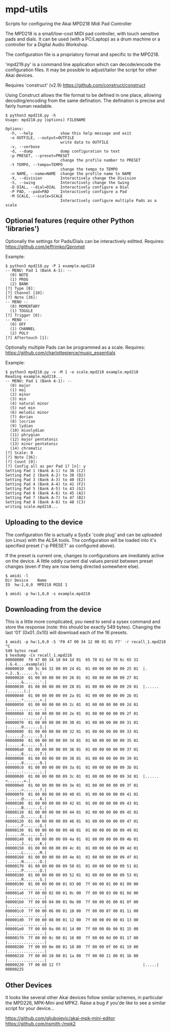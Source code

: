# mpd-utils

Scripts for configuring the Akai MPD218 Midi Pad Controller

The MPD218 is a small/low-cost MIDI pad controller, with touch sensitive
pads and dials. It can be used (with a PC/Laptop) as a drum machine or
a controller for a Digital Audio Workshop.

The configuration file is a propriatory format and specific to the MPD218.

'mpd219.py' is a command line application which can decode/encode the
configuration files. It may be possible to adjust/tailor the script
for other Akai devices.

Requires 'construct' (v2.9)
https://github.com/construct/construct

Using Construct allows the file format to be defined in one place, allowing
decoding/encoding from the same defination. The defination is precise and
fairly human readable.

```
$ python3 mpd218.py -h
Usage: mpd218.py [options] FILENAME

Options:
  -h, --help            show this help message and exit
  -o OUTFILE, --output=OUTFILE
                        write data to OUTFILE
  -v, --verbose         
  -d, --dump            dump configuration to text
  -p PRESET, --preset=PRESET
                        change the profile number to PRESET
  -t TEMPO, --tempo=TEMPO
                        change the tempo to TEMPO
  -n NAME, --name=NAME  change the profile name to NAME
  -X, --division        Interactively change the Division
  -S, --swing           Interactively change the Swing
  -D DIAL, --dial=DIAL  Interactively configure a Dial
  -P PAD, --pad=PAD     Interactively configure a Pad
  -M SCALE, --scale=SCALE
                        Interactively configure multiple Pads as a scale
```

## Optional features (require other Python 'libraries')

Optionally the settings for Pads/Dials can be interactively editted.
Requires:
https://github.com/jeffrimko/Qprompt

Example:
```
$ python3 mpd218.py -P 1 example.mpd218 
-- MENU: Pad 1 (Bank A-1): --
  (0) NOTE
  (1) PROG
  (2) BANK
[?] Type [0]: 
[?] Channel [10]: 
[?] Note [36]: 
-- MENU --
  (0) MOMENTARY
  (1) TOGGLE
[?] Trigger [0]: 
-- MENU --
  (0) OFF
  (1) CHANNEL
  (2) POLY
[?] Aftertouch [1]: 
```

Optionally multiple Pads can be programmed as a scale.
Requires:
https://github.com/charlottepierce/music_essentials

Example:
```
$ python3 mpd218.py -v -M 1 -o scale.mpd218 example.mpd218
Reading example.mpd218...
-- MENU: Pad 1 (Bank A-1): --
  (0) major
  (1) maj
  (2) minor
  (3) min
  (4) natural minor
  (5) nat min
  (6) melodic minor
  (7) dorian
  (8) locrian
  (9) lydian
  (10) mixolydian
  (11) phrygian
  (12) major pentatonic
  (13) minor pentatonic
  (14) chromatic
[?] Scale: 0
[?] Note [36]: 
[?] Count [0]: 
[?] Config all as per Pad 1? [n]: y
Setting Pad 1 (Bank A-1) to 36 (C2)
Setting Pad 2 (Bank A-2) to 38 (D2)
Setting Pad 3 (Bank A-3) to 40 (E2)
Setting Pad 4 (Bank A-4) to 41 (F2)
Setting Pad 5 (Bank A-5) to 43 (G2)
Setting Pad 6 (Bank A-6) to 45 (A2)
Setting Pad 7 (Bank A-7) to 47 (B2)
Setting Pad 8 (Bank A-8) to 48 (C3)
writing scale.mpd218...
```

## Uploading to the device

The configuration file is actually a SysEx 'code plug' and can be
uploaded (on Linux) with the ALSA tools. The configuration will
be loaded into it's specified preset ('-p PRESET' as configured above).

If the preset is current one, changes to configurations are imediately
active on the device. A little oddly current dial values persist between
preset changes (even if they are now being directed somewhere else).
```
$ amidi -l
Dir Device    Name
IO  hw:1,0,0  MPD218 MIDI 1

$ amidi -p hw:1,0,0 -s example.mpd218
```

## Downloading from the device

This is a little more complicated, you need to send a sysex command
and store the response (note: this should be exactly 549 bytes). Changing
the last '01' (0x01..0x10) will download each of the 16 presets.

```
$ amidi -p hw:1,0,0 -S 'F0 47 00 34 12 00 01 01 F7' -r recall_1.mpd218
^C
549 bytes read
$ hexdump -Cv recall_1.mpd218
00000000  f0 47 00 34 10 04 1d 01  65 78 61 6d 70 6c 65 31  |.G.4....example1|
00000010  00 3c 04 32 00 09 24 01  01 00 00 00 00 09 25 01  |.<.2..$.......%.|
00000020  01 00 00 00 00 09 26 01  01 00 00 00 00 09 27 01  |......&.......'.|
00000030  01 00 00 00 00 09 28 01  01 00 00 00 00 09 29 01  |......(.......).|
00000040  01 00 00 00 00 09 2a 01  01 00 00 00 00 09 2b 01  |......*.......+.|
00000050  01 00 00 00 00 09 2c 01  01 00 00 00 00 09 2d 01  |......,.......-.|
00000060  01 00 00 00 00 09 2e 01  01 00 00 00 00 09 2f 01  |............../.|
00000070  01 00 00 00 00 09 30 01  01 00 00 00 00 09 31 01  |......0.......1.|
00000080  01 00 00 00 00 09 32 01  01 00 00 00 00 09 33 01  |......2.......3.|
00000090  01 00 00 00 00 09 34 01  01 00 00 00 00 09 35 01  |......4.......5.|
000000a0  01 00 00 00 00 09 36 01  01 00 00 00 00 09 37 01  |......6.......7.|
000000b0  01 00 00 00 00 09 38 01  01 00 00 00 00 09 39 01  |......8.......9.|
000000c0  01 00 00 00 00 09 3a 01  01 00 00 00 00 09 3b 01  |......:.......;.|
000000d0  01 00 00 00 00 09 3c 01  01 00 00 00 00 09 3d 01  |......<.......=.|
000000e0  01 00 00 00 00 09 3e 01  01 00 00 00 00 09 3f 01  |......>.......?.|
000000f0  01 00 00 00 00 09 40 01  01 00 00 00 00 09 41 01  |......@.......A.|
00000100  01 00 00 00 00 09 42 01  01 00 00 00 00 09 43 01  |......B.......C.|
00000110  01 00 00 00 00 09 44 01  01 00 00 00 00 09 45 01  |......D.......E.|
00000120  01 00 00 00 00 09 46 01  01 00 00 00 00 09 47 01  |......F.......G.|
00000130  01 00 00 00 00 09 48 01  01 00 00 00 00 09 49 01  |......H.......I.|
00000140  01 00 00 00 00 09 4a 01  01 00 00 00 00 09 4b 01  |......J.......K.|
00000150  01 00 00 00 00 09 4c 01  01 00 00 00 00 09 4d 01  |......L.......M.|
00000160  01 00 00 00 00 09 4e 01  01 00 00 00 00 09 4f 01  |......N.......O.|
00000170  01 00 00 00 00 09 50 01  01 00 00 00 00 09 51 01  |......P.......Q.|
00000180  01 00 00 00 00 09 52 01  01 00 00 00 00 09 53 01  |......R.......S.|
00000190  01 00 00 00 00 01 03 00  7f 00 00 01 00 01 09 00  |................|
000001a0  7f 00 00 02 00 01 0c 00  7f 00 00 03 00 01 0d 00  |................|
000001b0  7f 00 00 04 00 01 0e 00  7f 00 00 05 00 01 0f 00  |................|
000001c0  7f 00 00 06 00 01 10 00  7f 00 00 07 00 01 11 00  |................|
000001d0  7f 00 00 08 00 01 12 00  7f 00 00 09 00 01 13 00  |................|
000001e0  7f 00 00 0a 00 01 14 00  7f 00 00 0b 00 01 15 00  |................|
000001f0  7f 00 00 0c 00 01 16 00  7f 00 00 0d 00 01 17 00  |................|
00000200  7f 00 00 0e 00 01 18 00  7f 00 00 0f 00 01 19 00  |................|
00000210  7f 00 00 10 00 01 1a 00  7f 00 00 11 00 01 1b 00  |................|
00000220  7f 00 00 12 f7                                    |.....|
00000225
```

## Other Devices

It looks like several other Akai devices follow similar schemes, in
particular the MPD226, MPK-Mini and MPK2. Raise a bug if you'de like
to see a similar script for your device...

https://github.com/gljubojevic/akai-mpk-mini-editor
https://github.com/nsmith-/mpk2

